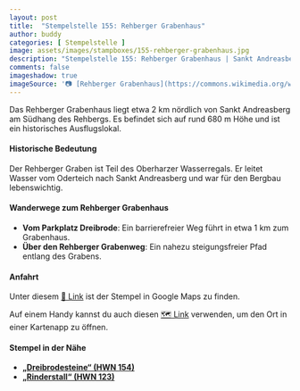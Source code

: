 ```yaml
---
layout: post
title:  "Stempelstelle 155: Rehberger Grabenhaus"
author: buddy
categories: [ Stempelstelle ]
image: assets/images/stampboxes/155-rehberger-grabenhaus.jpg
description: "Stempelstelle 155: Rehberger Grabenhaus | Sankt Andreasberg"
comments: false
imageshadow: true
imageSource: '📷 [Rehberger Grabenhaus](https://commons.wikimedia.org/wiki/File:Rehberger_Grabenhaus.jpg) von Der ursprünglich hochladende Benutzer war <a href="https://en.wikipedia.org/wiki/de:User:Hejkal" class="extiw" title="w:de:User:Hejkal">Hejkal</a> in der <a href="https://en.wikipedia.org/wiki/de:" class="extiw" title="w:de:">Wikipedia auf Deutsch</a> unter Lizenz [CC BY-SA 2.0 de](https://creativecommons.org/licenses/by-sa/2.0/de/deed.en)'
---
```


Das Rehberger Grabenhaus liegt etwa 2 km nördlich von Sankt Andreasberg am Südhang des Rehbergs. Es befindet sich auf rund 680 m Höhe und ist ein historisches Ausflugslokal. 

#### Historische Bedeutung

Der Rehberger Graben ist Teil des Oberharzer Wasserregals. Er leitet Wasser vom Oderteich nach Sankt Andreasberg und war für den Bergbau lebenswichtig. 

#### Wanderwege zum Rehberger Grabenhaus

- **Vom Parkplatz Dreibrode**: Ein barrierefreier Weg führt in etwa 1 km zum Grabenhaus. 
- **Über den Rehberger Grabenweg**: Ein nahezu steigungsfreier Pfad entlang des Grabens. 

#### Anfahrt

Unter diesem [📍 Link](https://www.google.com/maps/dir/?api=1&origin=&destination=51.72925%2C%2010.53807) ist der Stempel in Google Maps zu finden.

<div class="android-only">
  Auf einem Handy kannst du auch diesen 
  <a href="geo:51.72925,10.53807">🗺️ Link</a> 
  verwenden, um den Ort in einer Kartenapp zu öffnen.
  <p></p>
</div>

#### Stempel in der Nähe

- [**„Dreibrodesteine“ (HWN 154)**](/stempelstelle-154-dreibrodestein)
- [**„Rinderstall“ (HWN 123)**](/stempelstelle-123-gaststaette-rinderstall)
